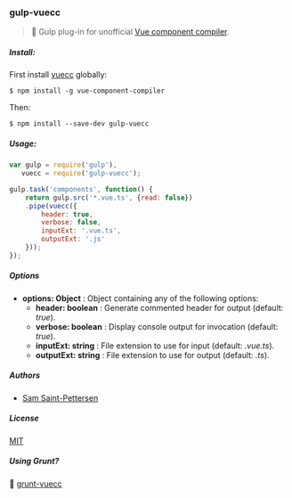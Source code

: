 ### gulp-vuecc
> :tropical_drink: Gulp plug-in for unofficial [Vue component compiler](https://github.com/stpettersens/vue-component-compiler).

<!--
[![Build Status](https://travis-ci.org/stpettersens/gulp-codo.png?branch=master)](https://travis-ci.org/stpettersens/gulp-codo)
[![npm version](https://badge.fury.io/js/gulp-codo.svg)](http://npmjs.com/package/gulp-codo)
[![Dependency Status](https://david-dm.org/stpettersens/gulp-codo.png?theme=shields.io)](https://david-dm.org/stpettersens/gulp-codo) [![Development Dependency Status](https://david-dm.org/stpettersens/gulp-codo/dev-status.png?theme=shields.io)](https://david-dm.org/stpettersens/gulp-codo#info=devDependencies)
-->

##### Install:

First install [vuecc](https://github.com/stpettersens/vue-component-compiler) globally:

	$ npm install -g vue-component-compiler

Then:

    $ npm install --save-dev gulp-vuecc

##### Usage:
```js
var gulp = require('gulp'),
   vuecc = require('gulp-vuecc');

gulp.task('components', function() {
	return gulp.src('*.vue.ts', {read: false})
	.pipe(vuecc({
		header: true,
		verbose: false,
		inputExt: '.vue.ts',
		outputExt: '.js'
	}));
});
```

##### Options

* **options: Object** : Object containing any of the following options:
  * **header: boolean** : Generate commented header for output (default: *true*).
  * **verbose: boolean** : Display console output for invocation (default: *true*).
  * **inputExt: string** : File extension to use for input (default: *.vue.ts*).
  * **outputExt: string** : File extension to use for output (default: *.ts*).

##### Authors

* [Sam Saint-Pettersen](https://github.com/stpettersens)

##### License

[MIT](https://opensource.org/licenses/MIT)

##### Using Grunt?

:boar: [grunt-vuecc](http://github.com/stpettersens/grunt-vuecc)
